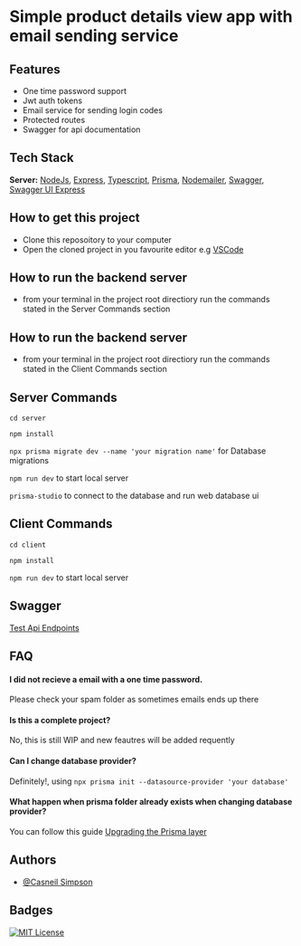 # Simple product details view app with email sending service

## Features
- One time password support
- Jwt auth tokens
- Email service for sending login codes
- Protected routes
- Swagger for api documentation
## Tech Stack
**Server:** [NodeJs](https://nodejs.org/en), [Express](https://expressjs.com/de/), [Typescript](https://www.typescriptlang.org/docs/), [Prisma](https://www.prisma.io/), [Nodemailer](https://nodemailer.com/about/), [Swagger](https://swagger.io/), [Swagger UI Express](https://www.npmjs.com/package/swagger-ui-express)

## How to get this project
- Clone this reposoitory to your computer
- Open the cloned project in you favourite editor e.g [VSCode](https://code.visualstudio.com/)

## How to run the backend server
- from your terminal in the project root directiory run the commands stated in the Server Commands section

## How to run the backend server
- from your terminal in the project root directiory run the commands stated in the Client Commands section

## Server Commands
`cd server`

`npm install`

`npx prisma migrate dev --name 'your migration name'` for Database migrations

`npm run dev` to start local server

`prisma-studio` to connect to the database and run web database ui

## Client Commands
`cd client`

`npm install`

`npm run dev` to start local server

## Swagger
[Test Api Endpoints](http://localhost:5000/api-docs)

## FAQ

#### I did not recieve a email with a one time password.
Please check your spam folder as sometimes emails ends up there

#### Is this a complete project?
No, this is still WIP and new feautres will be added requently

#### Can I change database provider?
Definitely!, using `npx prisma init --datasource-provider 'your database'`

#### What happen when prisma folder already exists when changing database provider?
You can follow this guide [Upgrading the Prisma layer](https://www.prisma.io/docs/guides/upgrade-guides/upgrade-from-prisma-1/upgrading-the-prisma-layer-postgresql)

## Authors

- [@Casneil Simpson](https://www.github.com/casneil)


## Badges

[![MIT License](https://img.shields.io/badge/License-MIT-green.svg)](https://choosealicense.com/licenses/mit/)